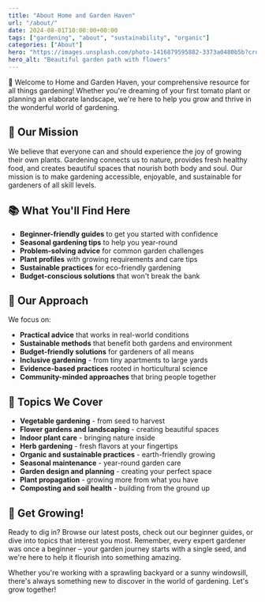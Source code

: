 ```yaml
---
title: "About Home and Garden Haven"
url: "/about/"
date: 2024-08-01T10:00:00+00:00
tags: ["gardening", "about", "sustainability", "organic"]
categories: ["About"]
hero: "https://images.unsplash.com/photo-1416879595882-3373a0480b5b?crop=entropy&cs=tinysrgb&fit=crop&fm=jpg&h=600&ixid=M3w3ODY1NzN8MHwxfHNlYXJjaHwxfHxnYXJkZW4lMjBiZWF1dGlmdWwlMjBmbG93ZXJzJTIwcGF0aHxlbnwwfDB8fHwxNzU0MTY1ODM3fDA&ixlib=rb-4.1.0&q=80&w=1200"
hero_alt: "Beautiful garden path with flowers"
---
```


<span class="emoji">🌱</span> Welcome to Home and Garden Haven, your comprehensive resource for all things gardening! Whether you're dreaming of your first tomato plant or planning an elaborate landscape, we're here to help you grow and thrive in the wonderful world of gardening.

## <span class="emoji">🎯</span> Our Mission

We believe that everyone can and should experience the joy of growing their own plants. Gardening connects us to nature, provides fresh healthy food, and creates beautiful spaces that nourish both body and soul. Our mission is to make gardening accessible, enjoyable, and sustainable for gardeners of all skill levels.

## <span class="emoji">📚</span> What You'll Find Here

- **Beginner-friendly guides** to get you started with confidence
- **Seasonal gardening tips** to help you year-round
- **Problem-solving advice** for common garden challenges
- **Plant profiles** with growing requirements and care tips
- **Sustainable practices** for eco-friendly gardening
- **Budget-conscious solutions** that won't break the bank

## <span class="emoji">🌿</span> Our Approach

We focus on:

- **Practical advice** that works in real-world conditions
- **Sustainable methods** that benefit both gardens and environment
- **Budget-friendly solutions** for gardeners of all means
- **Inclusive gardening** - from tiny apartments to large yards
- **Evidence-based practices** rooted in horticultural science
- **Community-minded approaches** that bring people together

## <span class="emoji">🌻</span> Topics We Cover

- **Vegetable gardening** - from seed to harvest
- **Flower gardens and landscaping** - creating beautiful spaces
- **Indoor plant care** - bringing nature inside
- **Herb gardening** - fresh flavors at your fingertips
- **Organic and sustainable practices** - earth-friendly growing
- **Seasonal maintenance** - year-round garden care
- **Garden design and planning** - creating your perfect space
- **Plant propagation** - growing more from what you have
- **Composting and soil health** - building from the ground up

## <span class="emoji">🚀</span> Get Growing!

Ready to dig in? Browse our latest posts, check out our beginner guides, or dive into topics that interest you most. Remember, every expert gardener was once a beginner – your garden journey starts with a single seed, and we're here to help it flourish into something amazing.

Whether you're working with a sprawling backyard or a sunny windowsill, there's always something new to discover in the world of gardening. Let's grow together!
